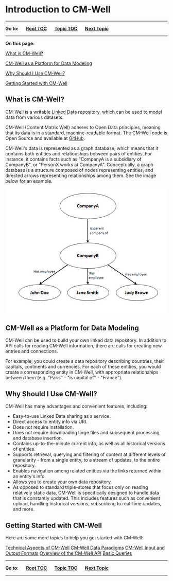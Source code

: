 # Introduction to CM-Well #

----

**Go to:** &nbsp;&nbsp;&nbsp;&nbsp; [**Root TOC**](CM-Well.RootTOC.md) &nbsp;&nbsp;&nbsp;&nbsp; [**Topic TOC**](Intro.TOC.md) &nbsp;&nbsp;&nbsp;&nbsp;  [**Next Topic**](Intro.CM-WellDataParadigms.md)  

----


**On this page:**

[What is CM-Well?](#hdr1)

[CM-Well as a Platform for Data Modeling](#hdr3)

[Why Should I Use CM-Well?](#hdr5)

[Getting Started with CM-Well](#hdr7)

<a name="hdr1"></a>
## What is CM-Well? ##
CM-Well is a writable [Linked Data](https://en.wikipedia.org/wiki/Linked_data) repository, which can be used to model data from various datasets.

CM-Well (Content Matrix Well) adheres to Open Data principles, meaning that its data is in a standard, machine-readable format. The CM-Well code is Open Source and available at [GitHub](https://github.com/thomsonreuters/CM-Well).

CM-Well's data is represented as a graph database, which means that it contains both entities and relationships between pairs of entities. For instance, it  contains facts such as "CompanyA is a subsidiary of CompanyB", or "PersonX works at CompanyA". Conceptually, a graph database is a structure composed of nodes representing entities, and directed arrows representing relationships among them. See the image below for an example.

<img src="./_Images/small-graph-database.png">

<a name="hdr3"></a>
## CM-Well as a Platform for Data Modeling ##
CM-Well can be used to build your own linked data repository. In addition to API calls for reading CM-Well information, there are calls for creating new entries and connections.

For example, you could create a data repository describing countries, their capitals, continents and currencies. For each of these entities, you would create a corresponding entity in CM-Well, with appropriate relationships between them (e.g. "Paris" - "is capital of" - "France").

<a name="hdr5"></a>
## Why Should I Use CM-Well? ##
CM-Well has many advantages and convenient features, including:

* Easy-to-use Linked Data sharing as a service.
* Direct access to entity info via URI.
* Does not require installation.
* Does not require downloading large files and subsequent processing and database insertion.
* Contains up-to-the-minute current info, as well as all historical versions of entities. 
* Supports retrieval, querying and filtering of content at different levels of granularity - from a single entity, to a stream of updates, to the entire repository.
* Enables navigation among related entities via the links returned within an entity's info.
* Allows you to create your own data repository.
* As opposed to standard triple-stores that focus only on reading relatively static data, CM-Well is specifically designed to handle data that is constantly updated. This includes features such as convenient upload, handling historical versions, subscribing to real-time updates, and more.

<a name="hdr7"></a>
## Getting Started with CM-Well ##

Here are some more topics to help you get started with CM-Well:

[Technical Aspects of CM-Well](Intro.TechnicalAspectsOfCM-Well.md)
[CM-Well Data Paradigms](Intro.CM-WellDataParadigms.md)
[CM-Well Input and Output Formats](API.InputAndOutputFormats.md)
[Overview of the CM-Well API](Intro.OverviewOfTheCM-WellAPI.md)
[Basic Queries](DevGuide.BasicQueries.md)

----

**Go to:** &nbsp;&nbsp;&nbsp;&nbsp; [**Root TOC**](CM-Well.RootTOC.md) &nbsp;&nbsp;&nbsp;&nbsp; [**Topic TOC**](Intro.TOC.md) &nbsp;&nbsp;&nbsp;&nbsp;  [**Next Topic**](Intro.CM-WellDataParadigms.md)  

----



